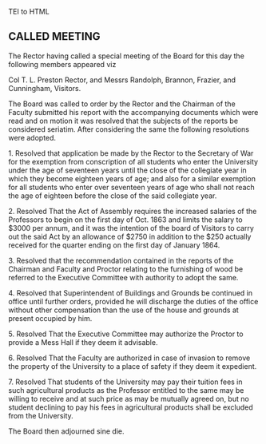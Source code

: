  TEI to HTML

CALLED MEETING
--------------

The Rector having called a special meeting of the Board for this day the following members appeared viz

Col T. L. Preston Rector, and Messrs Randolph, Brannon, Frazier, and Cunningham, Visitors.

The Board was called to order by the Rector and the Chairman of the Faculty submitted his report with the accompanying documents which were read and on motion it was resolved that the subjects of the reports be considered seriatim. After considering the same the following resolutions were adopted.

1\. Resolved that application be made by the Rector to the Secretary of War for the exemption from conscription of all students who enter the University under the age of seventeen years until the close of the collegiate year in which they become eighteen years of age; and also for a similar exemption for all students who enter over seventeen years of age who shall not reach the age of eighteen before the close of the said collegiate year.

2\. Resolved That the Act of Assembly requires the increased salaries of the Professors to begin on the first day of Oct. 1863 and limits the salary to $3000 per annum, and it was the intention of the board of Visitors to carry out the said Act by an allowance of $2750 in addition to the $250 actually received for the quarter ending on the first day of January 1864.

3\. Resolved that the recommendation contained in the reports of the Chairman and Faculty and Proctor relating to the furnishing of wood be referred to the Executive Committee with authority to adopt the same.

4\. Resolved that Superintendent of Buildings and Grounds be continued in office until further orders, provided he will discharge the duties of the office without other compensation than the use of the house and grounds at present occupied by him.

5\. Resolved That the Executive Committee may authorize the Proctor to provide a Mess Hall if they deem it advisable.

6\. Resolved That the Faculty are authorized in case of invasion to remove the property of the University to a place of safety if they deem it expedient.

7\. Resolved That students of the University may pay their tuition fees in such agricultural products as the Professor entitled to the same may be willing to receive and at such price as may be mutually agreed on, but no student declining to pay his fees in agricultural products shall be excluded from the University.

The Board then adjourned sine die.